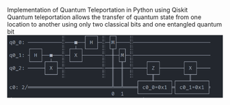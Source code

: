 Implementation of Quantum Teleportation in Python using Qiskit 
\
Quantum teleportation allows the transfer of quantum state from one location to another using only two classical bits and one entangled quantum bit
\
![](./example.png)